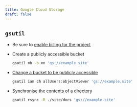 ```yaml
---
title: Google Cloud Storage
draft: false
---
```


## `gsutil`

* Be sure to [enable billing for the project](https://console.cloud.google.com/billing/projects)

* Create a publicly accessible bucket

  ```sh
  gsutil mb -b on 'gs://example.site'
  ```

* [Change a bucket to be publicly accessible](https://cloud.google.com/storage/docs/access-control/making-data-public#buckets)

  ```sh
  gsutil iam ch allUsers:objectViewer 'gs://example.site'
  ```

* Synchronise the contents of a directory

  ```sh
  gsutil rsync -R ./site/docs 'gs://example.site'
  ```

